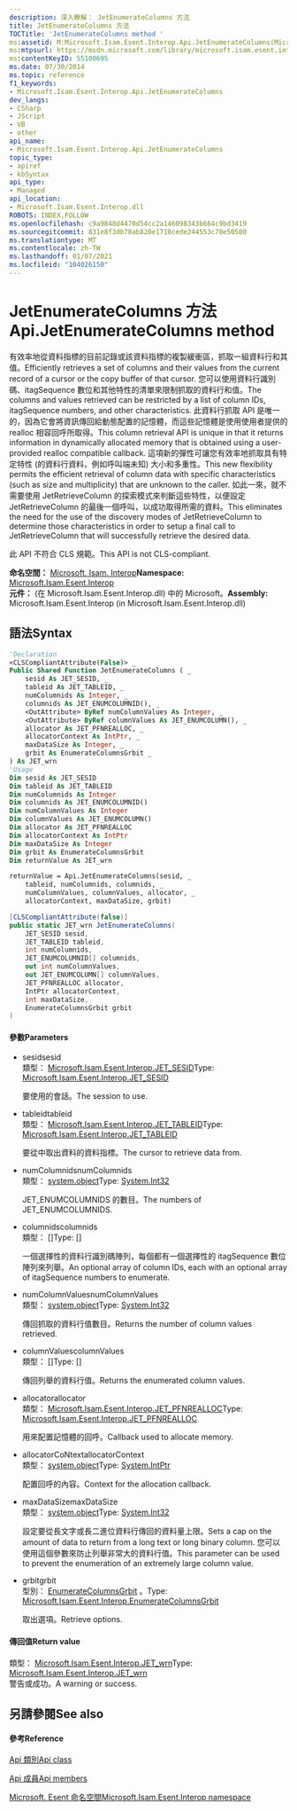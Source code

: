 ```yaml
---
description: 深入瞭解： JetEnumerateColumns 方法
title: JetEnumerateColumns 方法
TOCTitle: 'JetEnumerateColumns method '
ms:assetid: M:Microsoft.Isam.Esent.Interop.Api.JetEnumerateColumns(Microsoft.Isam.Esent.Interop.JET_SESID,Microsoft.Isam.Esent.Interop.JET_TABLEID,System.Int32,Microsoft.Isam.Esent.Interop.JET_ENUMCOLUMNID[],System.Int32@,Microsoft.Isam.Esent.Interop.JET_ENUMCOLUMN[]@,Microsoft.Isam.Esent.Interop.JET_PFNREALLOC,System.IntPtr,System.Int32,Microsoft.Isam.Esent.Interop.EnumerateColumnsGrbit)
ms:mtpsurl: https://msdn.microsoft.com/library/microsoft.isam.esent.interop.api.jetenumeratecolumns(v=EXCHG.10)
ms:contentKeyID: 55100695
ms.date: 07/30/2014
ms.topic: reference
f1_keywords:
- Microsoft.Isam.Esent.Interop.Api.JetEnumerateColumns
dev_langs:
- CSharp
- JScript
- VB
- other
api_name:
- Microsoft.Isam.Esent.Interop.Api.JetEnumerateColumns
topic_type:
- apiref
- kbSyntax
api_type:
- Managed
api_location:
- Microsoft.Isam.Esent.Interop.dll
ROBOTS: INDEX,FOLLOW
ms.openlocfilehash: c9a9848d4470d54cc2a146098343b664c9bd3419
ms.sourcegitcommit: 831e8f3db78ab820e1710cede244553c70e50500
ms.translationtype: MT
ms.contentlocale: zh-TW
ms.lasthandoff: 01/07/2021
ms.locfileid: "104026150"
---
```

# <a name="apijetenumeratecolumns-method"></a><span data-ttu-id="a3bcb-103">JetEnumerateColumns 方法</span><span class="sxs-lookup"><span data-stu-id="a3bcb-103">Api.JetEnumerateColumns method</span></span>

<span data-ttu-id="a3bcb-104">有效率地從資料指標的目前記錄或該資料指標的複製緩衝區，抓取一組資料行和其值。</span><span class="sxs-lookup"><span data-stu-id="a3bcb-104">Efficiently retrieves a set of columns and their values from the current record of a cursor or the copy buffer of that cursor.</span></span> <span data-ttu-id="a3bcb-105">您可以使用資料行識別碼、itagSequence 數位和其他特性的清單來限制抓取的資料行和值。</span><span class="sxs-lookup"><span data-stu-id="a3bcb-105">The columns and values retrieved can be restricted by a list of column IDs, itagSequence numbers, and other characteristics.</span></span> <span data-ttu-id="a3bcb-106">此資料行抓取 API 是唯一的，因為它會將資訊傳回給動態配置的記憶體，而這些記憶體是使用使用者提供的 realloc 相容回呼所取得。</span><span class="sxs-lookup"><span data-stu-id="a3bcb-106">This column retrieval API is unique in that it returns information in dynamically allocated memory that is obtained using a user-provided realloc compatible callback.</span></span> <span data-ttu-id="a3bcb-107">這項新的彈性可讓您有效率地抓取具有特定特性 (的資料行資料，例如呼叫端未知) 大小和多重性。</span><span class="sxs-lookup"><span data-stu-id="a3bcb-107">This new flexibility permits the efficient retrieval of column data with specific characteristics (such as size and multiplicity) that are unknown to the caller.</span></span> <span data-ttu-id="a3bcb-108">如此一來，就不需要使用 JetRetrieveColumn 的探索模式來判斷這些特性，以便設定 JetRetrieveColumn 的最後一個呼叫，以成功取得所需的資料。</span><span class="sxs-lookup"><span data-stu-id="a3bcb-108">This eliminates the need for the use of the discovery modes of JetRetrieveColumn to determine those characteristics in order to setup a final call to JetRetrieveColumn that will successfully retrieve the desired data.</span></span>

<span data-ttu-id="a3bcb-109">此 API 不符合 CLS 規範。</span><span class="sxs-lookup"><span data-stu-id="a3bcb-109">This API is not CLS-compliant.</span></span> 

<span data-ttu-id="a3bcb-110">**命名空間：**  [Microsoft. Isam. Interop](./microsoft.isam.esent.interop-namespace.md)</span><span class="sxs-lookup"><span data-stu-id="a3bcb-110">**Namespace:**  [Microsoft.Isam.Esent.Interop](./microsoft.isam.esent.interop-namespace.md)</span></span>  
<span data-ttu-id="a3bcb-111">**元件：**  (在 Microsoft.Isam.Esent.Interop.dll) 中的 Microsoft。</span><span class="sxs-lookup"><span data-stu-id="a3bcb-111">**Assembly:**  Microsoft.Isam.Esent.Interop (in Microsoft.Isam.Esent.Interop.dll)</span></span>

## <a name="syntax"></a><span data-ttu-id="a3bcb-112">語法</span><span class="sxs-lookup"><span data-stu-id="a3bcb-112">Syntax</span></span>

``` vb
'Declaration
<CLSCompliantAttribute(False)> _
Public Shared Function JetEnumerateColumns ( _
    sesid As JET_SESID, _
    tableid As JET_TABLEID, _
    numColumnids As Integer, _
    columnids As JET_ENUMCOLUMNID(), _
    <OutAttribute> ByRef numColumnValues As Integer, _
    <OutAttribute> ByRef columnValues As JET_ENUMCOLUMN(), _
    allocator As JET_PFNREALLOC, _
    allocatorContext As IntPtr, _
    maxDataSize As Integer, _
    grbit As EnumerateColumnsGrbit _
) As JET_wrn
'Usage
Dim sesid As JET_SESID
Dim tableid As JET_TABLEID
Dim numColumnids As Integer
Dim columnids As JET_ENUMCOLUMNID()
Dim numColumnValues As Integer
Dim columnValues As JET_ENUMCOLUMN()
Dim allocator As JET_PFNREALLOC
Dim allocatorContext As IntPtr
Dim maxDataSize As Integer
Dim grbit As EnumerateColumnsGrbit
Dim returnValue As JET_wrn

returnValue = Api.JetEnumerateColumns(sesid, _
    tableid, numColumnids, columnids, _
    numColumnValues, columnValues, allocator, _
    allocatorContext, maxDataSize, grbit)
```

``` csharp
[CLSCompliantAttribute(false)]
public static JET_wrn JetEnumerateColumns(
    JET_SESID sesid,
    JET_TABLEID tableid,
    int numColumnids,
    JET_ENUMCOLUMNID[] columnids,
    out int numColumnValues,
    out JET_ENUMCOLUMN[] columnValues,
    JET_PFNREALLOC allocator,
    IntPtr allocatorContext,
    int maxDataSize,
    EnumerateColumnsGrbit grbit
)
```

#### <a name="parameters"></a><span data-ttu-id="a3bcb-113">參數</span><span class="sxs-lookup"><span data-stu-id="a3bcb-113">Parameters</span></span>

  - <span data-ttu-id="a3bcb-114">sesid</span><span class="sxs-lookup"><span data-stu-id="a3bcb-114">sesid</span></span>  
    <span data-ttu-id="a3bcb-115">類型： [Microsoft.Isam.Esent.Interop.JET_SESID](./jet-sesid-structure.md)</span><span class="sxs-lookup"><span data-stu-id="a3bcb-115">Type: [Microsoft.Isam.Esent.Interop.JET_SESID](./jet-sesid-structure.md)</span></span>  
    
    <span data-ttu-id="a3bcb-116">要使用的會話。</span><span class="sxs-lookup"><span data-stu-id="a3bcb-116">The session to use.</span></span>

<!-- end list -->

  - <span data-ttu-id="a3bcb-117">tableid</span><span class="sxs-lookup"><span data-stu-id="a3bcb-117">tableid</span></span>  
    <span data-ttu-id="a3bcb-118">類型： [Microsoft.Isam.Esent.Interop.JET_TABLEID](./jet-tableid-structure.md)</span><span class="sxs-lookup"><span data-stu-id="a3bcb-118">Type: [Microsoft.Isam.Esent.Interop.JET_TABLEID](./jet-tableid-structure.md)</span></span>  
    
    <span data-ttu-id="a3bcb-119">要從中取出資料的資料指標。</span><span class="sxs-lookup"><span data-stu-id="a3bcb-119">The cursor to retrieve data from.</span></span>

<!-- end list -->

  - <span data-ttu-id="a3bcb-120">numColumnids</span><span class="sxs-lookup"><span data-stu-id="a3bcb-120">numColumnids</span></span>  
    <span data-ttu-id="a3bcb-121">類型： [system.object](/dotnet/api/system.int32)</span><span class="sxs-lookup"><span data-stu-id="a3bcb-121">Type: [System.Int32](/dotnet/api/system.int32)</span></span>  
    
    <span data-ttu-id="a3bcb-122">JET_ENUMCOLUMNIDS 的數目。</span><span class="sxs-lookup"><span data-stu-id="a3bcb-122">The numbers of JET_ENUMCOLUMNIDS.</span></span>

<!-- end list -->

  - <span data-ttu-id="a3bcb-123">columnids</span><span class="sxs-lookup"><span data-stu-id="a3bcb-123">columnids</span></span>  
    <span data-ttu-id="a3bcb-124">類型： \[\]</span><span class="sxs-lookup"><span data-stu-id="a3bcb-124">Type: \[\]</span></span>  
    
    <span data-ttu-id="a3bcb-125">一個選擇性的資料行識別碼陣列，每個都有一個選擇性的 itagSequence 數位陣列來列舉。</span><span class="sxs-lookup"><span data-stu-id="a3bcb-125">An optional array of column IDs, each with an optional array of itagSequence numbers to enumerate.</span></span>

<!-- end list -->

  - <span data-ttu-id="a3bcb-126">numColumnValues</span><span class="sxs-lookup"><span data-stu-id="a3bcb-126">numColumnValues</span></span>  
    <span data-ttu-id="a3bcb-127">類型： [system.object](/dotnet/api/system.int32)</span><span class="sxs-lookup"><span data-stu-id="a3bcb-127">Type: [System.Int32](/dotnet/api/system.int32)</span></span>  
    
    <span data-ttu-id="a3bcb-128">傳回抓取的資料行值數目。</span><span class="sxs-lookup"><span data-stu-id="a3bcb-128">Returns the number of column values retrieved.</span></span>

<!-- end list -->

  - <span data-ttu-id="a3bcb-129">columnValues</span><span class="sxs-lookup"><span data-stu-id="a3bcb-129">columnValues</span></span>  
    <span data-ttu-id="a3bcb-130">類型： \[\]</span><span class="sxs-lookup"><span data-stu-id="a3bcb-130">Type: \[\]</span></span>  
    
    <span data-ttu-id="a3bcb-131">傳回列舉的資料行值。</span><span class="sxs-lookup"><span data-stu-id="a3bcb-131">Returns the enumerated column values.</span></span>

<!-- end list -->

  - <span data-ttu-id="a3bcb-132">allocator</span><span class="sxs-lookup"><span data-stu-id="a3bcb-132">allocator</span></span>  
    <span data-ttu-id="a3bcb-133">類型： [Microsoft.Isam.Esent.Interop.JET_PFNREALLOC](./jet-pfnrealloc-delegate.md)</span><span class="sxs-lookup"><span data-stu-id="a3bcb-133">Type: [Microsoft.Isam.Esent.Interop.JET_PFNREALLOC](./jet-pfnrealloc-delegate.md)</span></span>  
    
    <span data-ttu-id="a3bcb-134">用來配置記憶體的回呼。</span><span class="sxs-lookup"><span data-stu-id="a3bcb-134">Callback used to allocate memory.</span></span>

<!-- end list -->

  - <span data-ttu-id="a3bcb-135">allocatorCoNtext</span><span class="sxs-lookup"><span data-stu-id="a3bcb-135">allocatorContext</span></span>  
    <span data-ttu-id="a3bcb-136">類型： [system.object](/dotnet/api/system.intptr)</span><span class="sxs-lookup"><span data-stu-id="a3bcb-136">Type: [System.IntPtr](/dotnet/api/system.intptr)</span></span>  
    
    <span data-ttu-id="a3bcb-137">配置回呼的內容。</span><span class="sxs-lookup"><span data-stu-id="a3bcb-137">Context for the allocation callback.</span></span>

<!-- end list -->

  - <span data-ttu-id="a3bcb-138">maxDataSize</span><span class="sxs-lookup"><span data-stu-id="a3bcb-138">maxDataSize</span></span>  
    <span data-ttu-id="a3bcb-139">類型： [system.object](/dotnet/api/system.int32)</span><span class="sxs-lookup"><span data-stu-id="a3bcb-139">Type: [System.Int32](/dotnet/api/system.int32)</span></span>  
    
    <span data-ttu-id="a3bcb-140">設定要從長文字或長二進位資料行傳回的資料量上限。</span><span class="sxs-lookup"><span data-stu-id="a3bcb-140">Sets a cap on the amount of data to return from a long text or long binary column.</span></span> <span data-ttu-id="a3bcb-141">您可以使用這個參數來防止列舉非常大的資料行值。</span><span class="sxs-lookup"><span data-stu-id="a3bcb-141">This parameter can be used to prevent the enumeration of an extremely large column value.</span></span>

<!-- end list -->

  - <span data-ttu-id="a3bcb-142">grbit</span><span class="sxs-lookup"><span data-stu-id="a3bcb-142">grbit</span></span>  
    <span data-ttu-id="a3bcb-143">型別： [EnumerateColumnsGrbit](./enumeratecolumnsgrbit-enumeration.md) 。</span><span class="sxs-lookup"><span data-stu-id="a3bcb-143">Type: [Microsoft.Isam.Esent.Interop.EnumerateColumnsGrbit](./enumeratecolumnsgrbit-enumeration.md)</span></span>  
    
    <span data-ttu-id="a3bcb-144">取出選項。</span><span class="sxs-lookup"><span data-stu-id="a3bcb-144">Retrieve options.</span></span>

#### <a name="return-value"></a><span data-ttu-id="a3bcb-145">傳回值</span><span class="sxs-lookup"><span data-stu-id="a3bcb-145">Return value</span></span>

<span data-ttu-id="a3bcb-146">類型： [Microsoft.Isam.Esent.Interop.JET_wrn](./jet-wrn-enumeration.md)</span><span class="sxs-lookup"><span data-stu-id="a3bcb-146">Type: [Microsoft.Isam.Esent.Interop.JET_wrn](./jet-wrn-enumeration.md)</span></span>  
<span data-ttu-id="a3bcb-147">警告或成功。</span><span class="sxs-lookup"><span data-stu-id="a3bcb-147">A warning or success.</span></span>  

## <a name="see-also"></a><span data-ttu-id="a3bcb-148">另請參閱</span><span class="sxs-lookup"><span data-stu-id="a3bcb-148">See also</span></span>

#### <a name="reference"></a><span data-ttu-id="a3bcb-149">參考</span><span class="sxs-lookup"><span data-stu-id="a3bcb-149">Reference</span></span>

[<span data-ttu-id="a3bcb-150">Api 類別</span><span class="sxs-lookup"><span data-stu-id="a3bcb-150">Api class</span></span>](./api-class.md)

[<span data-ttu-id="a3bcb-151">Api 成員</span><span class="sxs-lookup"><span data-stu-id="a3bcb-151">Api members</span></span>](./api-members.md)

[<span data-ttu-id="a3bcb-152">Microsoft. Esent 命名空間</span><span class="sxs-lookup"><span data-stu-id="a3bcb-152">Microsoft.Isam.Esent.Interop namespace</span></span>](./microsoft.isam.esent.interop-namespace.md)
